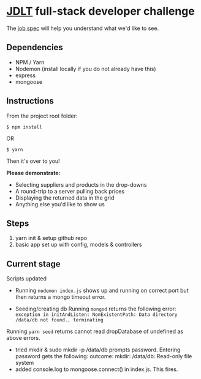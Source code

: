 # [JDLT](https://jdlt.co.uk) full-stack developer challenge

The [job spec](https://jdlt.co.uk/join/full-stack-developer) will help you understand what we'd like to see.

## Dependencies
* NPM / Yarn
* Nodemon (install locally if you do not already have this)
* express
* mongoose

## Instructions
From the project root folder:
```
$ npm install
```
OR
```
$ yarn
```
Then it's over to you!

**Please demonstrate:**
* Selecting suppliers and products in the drop-downs
* A round-trip to a server pulling back prices
* Displaying the returned data in the grid
* Anything else you'd like to show us


## Steps

1. yarn init & setup github repo
2. basic app set up with config, models & controllers

## Current stage
Scripts updated
* Running `nodemon index.js` shows up and running on correct port but then returns a mongo timeout error.

* Seeding/creating db
Running `mongod` returns the following error: 
```exception in initAndListen: NonExistentPath: Data directory /data/db not found., terminating```

Running `yarn seed` returns cannot read dropDatabase of undefined as above errors.
* tried mkdir & sudo mkdir -p /data/db
prompts password. Entering password gets the following:
outcome: mkdir: /data/db: Read-only file system
* added console.log to mongoose.connect() in index.js. This fires.
